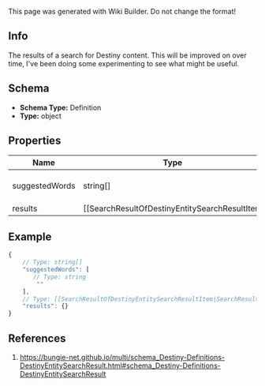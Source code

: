 <span class="wiki-builder">This page was generated with Wiki Builder. Do not change the format!</span>

## Info
The results of a search for Destiny content. This will be improved on over time, I've been doing some experimenting to see what might be useful.

## Schema
* **Schema Type:** Definition
* **Type:** object

## Properties
Name | Type | Description
---- | ---- | -----------
suggestedWords | string[] | A list of suggested words that might make for better search results, based on the text searched for.
results | [[SearchResultOfDestinyEntitySearchResultItem|SearchResultOfDestinyEntitySearchResultItem]] | The items found that are matches/near matches for the searched-for term, sorted by something vaguely resembling &quot;relevance&quot;. Hopefully this will get better in the future.

## Example
```javascript
{
    // Type: string[]
    "suggestedWords": [
       // Type: string
        ""
    ],
    // Type: [[SearchResultOfDestinyEntitySearchResultItem|SearchResultOfDestinyEntitySearchResultItem]]
    "results": {}
}

```

## References
1. https://bungie-net.github.io/multi/schema_Destiny-Definitions-DestinyEntitySearchResult.html#schema_Destiny-Definitions-DestinyEntitySearchResult
